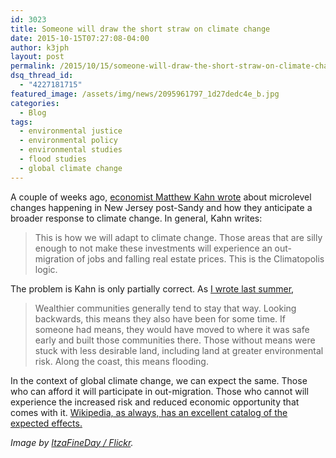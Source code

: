 ```yaml
---
id: 3023
title: Someone will draw the short straw on climate change
date: 2015-10-15T07:27:08-04:00
author: k3jph
layout: post
permalink: /2015/10/15/someone-will-draw-the-short-straw-on-climate-change/
dsq_thread_id:
  - "4227181715"
featured_image: /assets/img/news/2095961797_1d27dedc4e_b.jpg
categories:
  - Blog
tags:
  - environmental justice
  - environmental policy
  - environmental studies
  - flood studies
  - global climate change
---
```

A couple of weeks ago, [economist Matthew Kahn wrote](http://greeneconomics.blogspot.com/2015/10/the-microeconomics-of-adapting-to.html) about microlevel changes happening in New Jersey post-Sandy and how they anticipate a broader response to climate change.  In general, Kahn writes:

> This is how we will adapt to climate change. Those areas that are silly enough to not make these investments will experience an out-migration of jobs and falling real estate prices.  This is the Climatopolis logic.

The problem is Kahn is only partially correct.  As [I wrote last summer](/2015/06/04/wealthier-communities-pay-less-for-flood-insurance/),

> Wealthier communities generally tend to stay that way. Looking backwards, this means they also have been for some time. If someone had means, they would have moved to where it was safe early and built those communities there. Those without means were stuck with less desirable land, including land at greater environmental risk. Along the coast, this means flooding.

In the context of global climate change, we can expect the same.  Those who can afford it will participate in out-migration.  Those who cannot will experience the increased risk and reduced economic opportunity that comes with it.  [Wikipedia, as always, has an excellent catalog of the expected effects.](https://en.wikipedia.org/wiki/Climate_change_and_poverty)

_Image by [ItzaFineDay / Flickr](https://www.flickr.com/photos/itzafineday/2095961797)._

